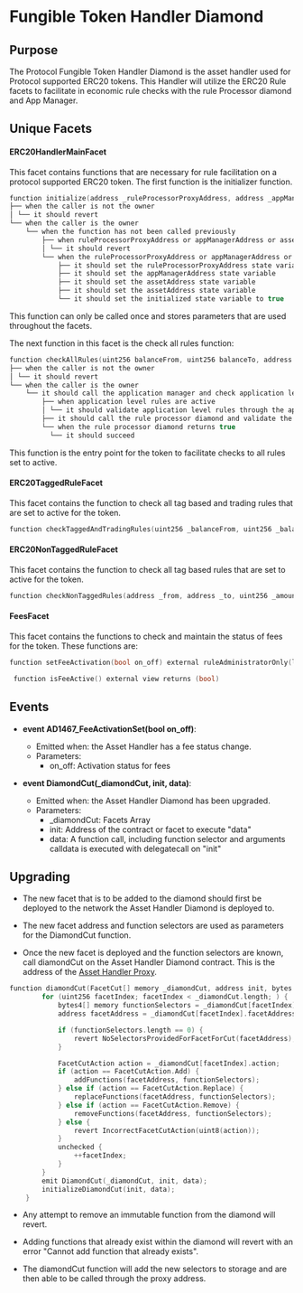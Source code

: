 # Fungible Token Handler Diamond 

## Purpose 

The Protocol Fungible Token Handler Diamond is the asset handler used for Protocol supported ERC20 tokens. This Handler will utilize the ERC20 Rule facets to facilitate in economic rule checks with the rule Processor diamond and App Manager. 

## Unique Facets 
#### ERC20HandlerMainFacet
This facet contains functions that are necessary for rule facilitation on a protocol supported ERC20 token. The first function is the initializer function.

```c
function initialize(address _ruleProcessorProxyAddress, address _appManagerAddress, address _assetAddress) external onlyOwner
├── when the caller is not the owner
│ └── it should revert
└── when the caller is the owner
    └── when the function has not been called previously 
        ├── when ruleProcessorProxyAddress or appManagerAddress or assetAddress is the zero address
        │ └── it should revert
        └── when the ruleProcessorProxyAddress or appManagerAddress or assetAddress is not the zero address 
            ├── it should set the ruleProcessorProxyAddress state variable
            ├── it should set the appManagerAddress state variable
            ├── it should set the assetAddress state variable
            ├── it should set the assetAddress state variable
            └── it should set the initialized state variable to true 
```
This function can only be called once and stores parameters that are used throughout the facets. 


The next function in this facet is the check all rules function: 
```c
function checkAllRules(uint256 balanceFrom, uint256 balanceTo, address _from, address _to, address _sender, uint256 _amount) external onlyOwner returns (bool)
├── when the caller is not the owner
│ └── it should revert
└── when the caller is the owner
    └── it should call the application manager and check application level rules 
        ├── when application level rules are active 
        │ └── it should validate application level rules through the application manager 
        ├── it should call the rule processor diamond and validate the transaction 
        └── when the rule processor diamond returns true 
          └── it should succeed
```
This function is the entry point for the token to facilitate checks to all rules set to active.  


#### ERC20TaggedRuleFacet
This facet contains the function to check all tag based and trading rules that are set to active for the token. 

```c
function checkTaggedAndTradingRules(uint256 _balanceFrom, uint256 _balanceTo, address _from, address _to,uint256 _amount, ActionTypes action) external
```

#### ERC20NonTaggedRuleFacet
This facet contains the function to check all tag based rules that are set to active for the token.

```c
function checkNonTaggedRules(address _from, address _to, uint256 _amount, ActionTypes action) external
```

#### FeesFacet
This facet contains the functions to check and maintain the status of fees for the token. These functions are: 

```c
function setFeeActivation(bool on_off) external ruleAdministratorOnly(lib.handlerBaseStorage().appManager)
```

```c
 function isFeeActive() external view returns (bool)
```

## Events 

- **event AD1467_FeeActivationSet(bool on_off)**: 
    - Emitted when: the Asset Handler has a fee status change.
    - Parameters:
        - on_off: Activation status for fees 

- **event DiamondCut(_diamondCut, init, data)**: 
    - Emitted when: the Asset Handler Diamond has been upgraded.
    - Parameters:
        - _diamondCut: Facets Array
        - init: Address of the contract or facet to execute "data"
        - data: A function call, including function selector and arguments calldata is executed with delegatecall on "init"

## Upgrading
- The new facet that is to be added to the diamond should first be deployed to the network the Asset Handler Diamond is deployed to. 

- The new facet address and function selectors are used as parameters for the DiamondCut function. 

- Once the new facet is deployed and the function selectors are known, call diamondCut on the Asset Handler Diamond contract. This is the address of the [Asset Handler Proxy](./PROTOCOL-ASSET-HANDLER-DIAMOND.md). 

```c
function diamondCut(FacetCut[] memory _diamondCut, address init, bytes memory data) internal {
        for (uint256 facetIndex; facetIndex < _diamondCut.length; ) {
            bytes4[] memory functionSelectors = _diamondCut[facetIndex].functionSelectors;
            address facetAddress = _diamondCut[facetIndex].facetAddress;

            if (functionSelectors.length == 0) {
                revert NoSelectorsProvidedForFacetForCut(facetAddress);
            }

            FacetCutAction action = _diamondCut[facetIndex].action;
            if (action == FacetCutAction.Add) {
                addFunctions(facetAddress, functionSelectors);
            } else if (action == FacetCutAction.Replace) {
                replaceFunctions(facetAddress, functionSelectors);
            } else if (action == FacetCutAction.Remove) {
                removeFunctions(facetAddress, functionSelectors);
            } else {
                revert IncorrectFacetCutAction(uint8(action));
            }
            unchecked {
                ++facetIndex;
            }
        }
        emit DiamondCut(_diamondCut, init, data);
        initializeDiamondCut(init, data);
    }
```
- Any attempt to remove an immutable function from the diamond will revert. 

- Adding functions that already exist within the diamond will revert with an error "Cannot add function that already exists". 

- The diamondCut function will add the new selectors to storage and are then able to be called through the proxy address.

<!-- TODO: Update section with Facet Upgrade script steps  -->